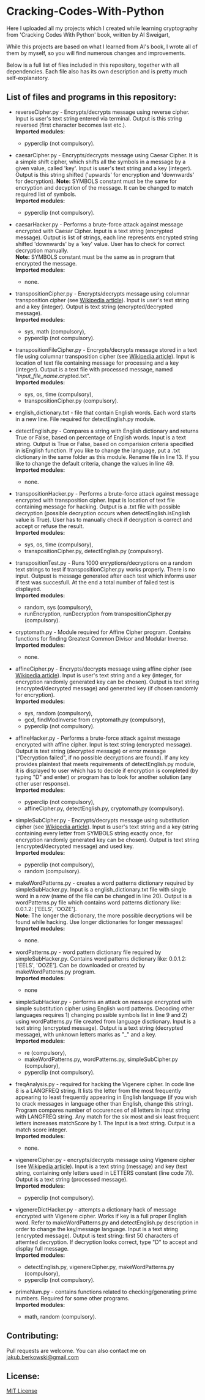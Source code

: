 # Cracking-Codes-With-Python

Here I uploaded all my projects which I created while learning cryptography
from 'Cracking Codes With Python' book, written by Al Sweigart,

While this projects are based on what I learned from Al's book, I wrote all of
them by myself, so you will find numerous changes and improvements.

Below is a full list of files included in this repository, together with
all dependencies. Each file also has its own description and is pretty
much self-explanatory.

## List of files and programs in this repository:
- reverseCipher.py - Encrypts/decrypts message using reverse cipher. Input is user's text string entered via terminal. Output is this string reversed (first character becomes last etc.).\
**Imported modules:**
    - pyperclip (not compulsory).
    
 - caesarCipher.py - Encrypts/decrypts message using Caesar Cipher. It is a simple shift cipher, which shifts all the symbols in a message by a given value, called 'key'. Input is user's text string and a key (integer). Output is this string shifted ('upwards' for encryption and 'downwards' for decryption).
 **Note:** SYMBOLS constant must be the same for encryption and decyption of the message. It can be changed to match required list of symbols.\
 **Imported modules:**
    - pyperclip (not compulsory).
    
- caesarHacker.py - Performs a brute-force attack against message encrypted with Caesar Cipher. Input is a text string (encrypted message). Output is list of strings, each line represents encrypted string shifted 'downwards' by a 'key' value. User has to check for correct decryption manually.\
**Note:** SYMBOLS constant must be the same as in program that encrypted the message.\
**Imported modules:**
    - none.

- transpositionCipher.py - Encrypts/decrypts message using columnar transposition cipher (see [Wikipedia article](https://en.wikipedia.org/wiki/Transposition_cipher#Columnar_transposition)). Input is user's text string and a key (integer). Output is text string (encrypted/decrypted message).\
**Imported modules:**
    - sys, math (compulsory),
    - pyperclip (not compulsory).
    
- transpositionFileCipher.py - Encrypts/decrypts message stored in a text file using columnar transposition cipher (see [Wikipedia article](https://en.wikipedia.org/wiki/Transposition_cipher#Columnar_transposition)). Input is location of text file containing message for processing and a key (integer). Output is a text file with processed message, named "*input_file_name*.crypted.txt".\
**Imported modules:**
    - sys, os, time (compulsory),
    - transpositionCipher.py (compulsory).
    
- english_dictionary.txt - file that contain English words. Each word starts in a new line. File required for detectEnglish.py module.

- detectEnglish.py - Compares a string with English dictionary and returns True or False, based on percentage of English words. Input is a text string. Output is True or False, based on comparision criteria specified in isEnglish function. If you like to change the language, put a .txt dictionary in the same folder as this module. Rename file in line 13. If you like to change the default criteria, change the values in line 49.\
**Imported modules:**
    - none.
    
- transpositionHacker.py - Performs a brute-force attack against message encrypted with transposition cipher. Input is location of text file containing message for hacking. Output is a .txt file with possible decryption (possible decryption occurs when detectEnglish.isEnglish value is True). User has to manually check if decryption is correct and accept or refuse the result.\
**Imported modules:**
    - sys, os, time (compulsory),
    - transpositionCipher.py, detectEnglish.py (compulsory).
    
- transpositionTest.py - Runs 1000 enryptions/decryptions on a random text strings to test if transpositionCipher.py works properly. There is no input. Outpust is message generated after each test which informs user if test was succesfull. At the end a total number of failed test is displayed.\
**Imported modules:**
    - random, sys (compulsory),
    - runEncryption, runDecryption from transpositionCipher.py (compulsory).
    
- cryptomath.py - Module required for Affine Cipher program. Contains functions for finding Greatest Common Divisor and Modular Inverse.\
**Imported modules:**
    - none.
    
- affineCipher.py - Encrypts/decrypts message using affine cipher (see [Wikipedia article](https://en.wikipedia.org/wiki/Substitution_cipher)). Input is user's text string and a key (integer, for encryption randomly generated key can be chosen). Output is text string (encrypted/decrypted message) and generated key (if chosen randomly for encryption).\
**Imported modules:**
    - sys, random (compulsory),
    - gcd, findModInverse from cryptomath.py (compulsory),
    - pyperclip (not compulsory).
    
- affineHacker.py - Performs a brute-force attack against message encrypted with affine cipher. Input is text string (encrypted message). Output is text string (decrypted message) or error message ("Decryption failed", if no possible decryptions are found). If any key provides plaintext that meets requirements of detectEnglish.py module, it is displayed to user which has to decide if encryption is completed (by typing "D" and enter) or program has to look for another solution (any other user response).\
**Imported modules:**
    - pyperclip (not compulsory),
    - affineCipher.py, detectEnglish.py, cryptomath.py (compulsory).
    
- simpleSubCipher.py - Encrypts/decrypts message using substitution cipher (see [Wikipedia article](https://en.wikipedia.org/wiki/Affine_cipher)). Input is user's text string and a key (string containing every letter from SYMBOLS string exactly once, for encryption randomly generated key can be chosen). Output is text string (encrypted/decrypted message) and used key.\
**Imported modules:**
    - pyperclip (not compulsory),
    - random (compulsory).
    
- makeWordPatterns.py - creates a word patterns dictionary required by simpleSubHacker.py. Input is a english_dictionary.txt file with single word in a row (name of the file can be changed in line 20). Output is a wordPatterns.py file which contains word patterns dictionary like: 0.0.1.2: ['EELS', 'OOZE'].\
**Note:** The longer the dictionary, the more possible decryptions will be found while hacking. Use longer dictionaries for longer messages!\
**Imported modules:**
    - none.
    
- wordPatterns.py - word pattern dictionary file required by simpleSubHacker.py. Contains word patterns dictionary like: 0.0.1.2: ['EELS', 'OOZE']. Can be downloaded or created by makeWordPatterns.py program.\
**Imported modules:**
    - none
    
- simpleSubHacker.py - performs an attack on message encrypted with simple substitution cipher using English word patterns. Decoding other languages requires 1) changing possible symbols list in line 9 and 2) using wordPatterns.py file created from language disctionary. Input is a text string (encrypted message). Output is a text string (decrypted message), with unknown letters marks as "_" and a key.\
**Imported modules:**
    - re (compulsory),
    - makeWordPatterns.py, wordPatterns.py, simpleSubCipher.py (compulsory),
    - pyperclip (not compulsory).
    
- freqAnalysis.py - required for hacking the Vigenere cipher. In code line 8 is a LANGFREQ string. It lists the letter from the most frequently appearing to least frequently appearing in English language (if you wish to crack messages in language other than English, change this string). Program compares number of occurences of all letters in input string with LANGFREQ string. Any match for the six most and six least frequent letters increases matchScore by 1. The Input is a text string. Output is a match score integer.\
**Imported modules:**
    - none.
    
- vigenereCipher.py - encrypts/decrypts message using Vigenere cipher (see [Wikipedia article](https://en.wikipedia.org/wiki/Vigenere_cipher)). Input is a text string (message) and key (text string, containing only letters used in LETTERS constant (line code 7)). Output is a text string (processed message).\
**Imported modules:**
    - pyperclip (not compulsory).

- vigenereDictHacker.py - attempts a dictionary hack of message encrypted with Vigenere cipher. Works if key is a full proper English word. Refer to makeWordPatterns.py and detectEnglish.py description in order to change the key/message language. Input is a text string (encrypted message). Output is text string: first 50 characters of attemted decryption. If decryption looks correct, type "D" to accept and display full message.\
**Imported modules:**
    - detectEnglish.py, vigenereCipher.py, makeWordPatterns.py (compulsory),
    - pyperclip (not compulsory).
    
- primeNum.py - contains functions related to checking/generating prime numbers. Required for some other programs.\
**Imported modules:**
    - math, random (compulsory).

## Contributing:

Pull requests are welcome. You can also contact me on jakub.berkowski@gmail.com

## License:

[MIT License](https://choosealicense.com/licenses/mit/)
